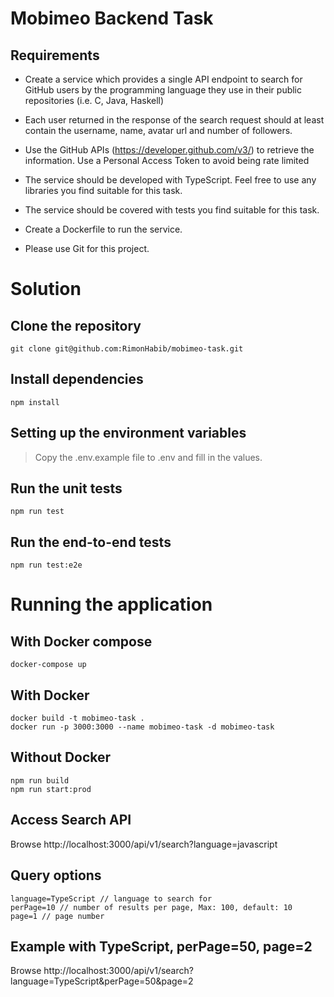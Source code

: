 #  Mobimeo Backend Task

## Requirements

- Create a service which provides a single API endpoint to search for GitHub users by the programming language they use in their public repositories (i.e. C, Java, Haskell)

- Each user returned in the response of the search request should at least contain the username, name, avatar url and number of followers.

- Use the GitHub APIs (https://developer.github.com/v3/) to retrieve the information. Use a Personal Access Token to avoid being rate limited

- The service should be developed with TypeScript. Feel free to use any libraries you find suitable for this task.

- The service should be covered with tests you find suitable for this task.

- Create a Dockerfile to run the service.

- Please use Git for this project.

# Solution
## Clone the repository
```
git clone git@github.com:RimonHabib/mobimeo-task.git
```
## Install dependencies
```
npm install
```
## Setting up the environment variables
> Copy the .env.example file to .env and fill in the values.

## Run the unit tests
```
npm run test
```

## Run the end-to-end tests
```
npm run test:e2e
```

# Running the application

## With Docker compose
```
docker-compose up
```

## With Docker
```
docker build -t mobimeo-task .
docker run -p 3000:3000 --name mobimeo-task -d mobimeo-task
```

## Without Docker
```
npm run build
npm run start:prod
```

## Access Search API
Browse
http://localhost:3000/api/v1/search?language=javascript

## Query options
```
language=TypeScript // language to search for
perPage=10 // number of results per page, Max: 100, default: 10
page=1 // page number
```

## Example with TypeScript, perPage=50, page=2
Browse http://localhost:3000/api/v1/search?language=TypeScript&perPage=50&page=2
